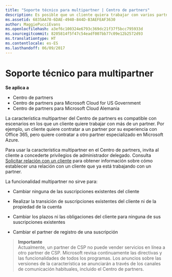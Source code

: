 ```yaml
---
title: "Soporte técnico para multipartner | Centro de partners"
description: Es posible que un cliente quiera trabajar con varios partners especializados en distintos servicios en el programa Proveedor de soluciones en la nube.
ms.assetid: 6835AA78-6DAE-4940-844D-B3AEFEAF3630
author: MaggiePucciEvans
ms.openlocfilehash: a3ef6c100324e6793c369dc21f37f5bcc795933d
ms.sourcegitcommit: 8205814f5f47c54eadf007bb77c09e12b2572d93
ms.translationtype: HT
ms.contentlocale: es-ES
ms.lasthandoff: 06/09/2017
---
```

# <a name="multi-partner-support"></a>Soporte técnico para multipartner

**Se aplica a**

-  Centro de partners
-  Centro de partners para Microsoft Cloud for US Government
-  Centro de partners para Microsoft Cloud Alemania

La característica multipartner del Centro de partners es compatible con escenarios en los que un cliente quiere trabajar con más de un partner. Por ejemplo, un cliente quiere contratar a un partner por su experiencia con Office 365, pero quiere contratar a otro partner especializado en Microsoft Azure.

Para usar la característica multipartner en el Centro de partners, invita al cliente a concederte privilegios de administrador delegado. Consulta [Solicitar relación con un cliente](request-a-relationship-with-a-customer.md) para obtener información sobre cómo establecer una relación con un cliente que ya está trabajando con un partner.

La funcionalidad multipartner no sirve para:

-   Cambiar ninguna de las suscripciones existentes del cliente

-   Realizar la transición de suscripciones existentes del cliente ni de la propiedad de la cuenta

-   Cambiar los plazos ni las obligaciones del cliente para ninguna de sus suscripciones existentes

-   Cambiar el partner de registro de una suscripción

>**Importante**<br>
Actualmente, un partner de CSP no puede vender servicios en línea a otro partner de CSP. Microsoft revisa continuamente las directivas y las funcionalidades de todos los programas. Los anuncios sobre las versiones de la característica se anunciarán a través de los canales de comunicación habituales, incluido el Centro de partners.  

 






